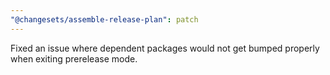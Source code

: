 ```yaml
---
"@changesets/assemble-release-plan": patch
---
```


Fixed an issue where dependent packages would not get bumped properly when exiting prerelease mode.
